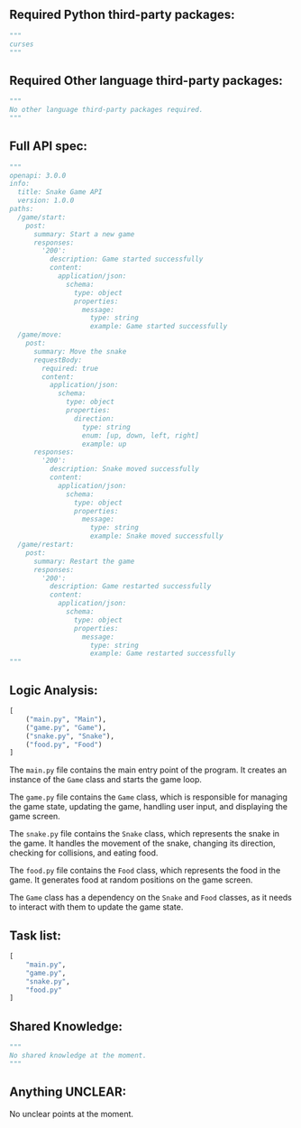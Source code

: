 ## Required Python third-party packages:

```python
"""
curses
"""
```

## Required Other language third-party packages:

```python
"""
No other language third-party packages required.
"""
```

## Full API spec:

```python
"""
openapi: 3.0.0
info:
  title: Snake Game API
  version: 1.0.0
paths:
  /game/start:
    post:
      summary: Start a new game
      responses:
        '200':
          description: Game started successfully
          content:
            application/json:
              schema:
                type: object
                properties:
                  message:
                    type: string
                    example: Game started successfully
  /game/move:
    post:
      summary: Move the snake
      requestBody:
        required: true
        content:
          application/json:
            schema:
              type: object
              properties:
                direction:
                  type: string
                  enum: [up, down, left, right]
                  example: up
      responses:
        '200':
          description: Snake moved successfully
          content:
            application/json:
              schema:
                type: object
                properties:
                  message:
                    type: string
                    example: Snake moved successfully
  /game/restart:
    post:
      summary: Restart the game
      responses:
        '200':
          description: Game restarted successfully
          content:
            application/json:
              schema:
                type: object
                properties:
                  message:
                    type: string
                    example: Game restarted successfully
"""
```

## Logic Analysis:

```python
[
    ("main.py", "Main"),
    ("game.py", "Game"),
    ("snake.py", "Snake"),
    ("food.py", "Food")
]
```

The `main.py` file contains the main entry point of the program. It creates an instance of the `Game` class and starts the game loop.

The `game.py` file contains the `Game` class, which is responsible for managing the game state, updating the game, handling user input, and displaying the game screen.

The `snake.py` file contains the `Snake` class, which represents the snake in the game. It handles the movement of the snake, changing its direction, checking for collisions, and eating food.

The `food.py` file contains the `Food` class, which represents the food in the game. It generates food at random positions on the game screen.

The `Game` class has a dependency on the `Snake` and `Food` classes, as it needs to interact with them to update the game state.

## Task list:

```python
[
    "main.py",
    "game.py",
    "snake.py",
    "food.py"
]
```

## Shared Knowledge:

```python
"""
No shared knowledge at the moment.
"""
```

## Anything UNCLEAR:

No unclear points at the moment.